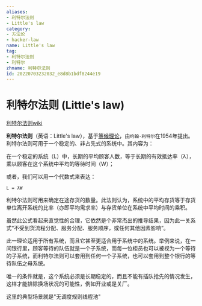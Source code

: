 ```yaml
---
aliases:
- 利特尔法则
- Little's law
category:
- 方法论
- hacker-law
name: Little's law
tag:
- 利特尔法则
- 利特尔
zhname: 利特尔法则
id: 20220703232032_e8d8b1bdf8244e19
---
```


# 利特尔法则 (Little's law)

[利特尔法则wiki](https://zh.wikipedia.org/wiki/%E5%88%A9%E7%89%B9%E7%88%BE%E6%B3%95%E5%89%87)

**利特尔法则**（英语：Little's law），基于[等候理论](https://zh.wikipedia.org/wiki/%E7%AD%89%E5%80%99%E7%90%86%E8%AB%96 "等候理论")，由`约翰·利特尔`在1954年提出。利特尔法则可用于一个稳定的、非占先式的系统中。其内容为：

在一个稳定的系统（L）中，长期的平均顾客人数，等于长期的有效抵达率（λ），乘以顾客在这个系统中平均的等待时间（W）；

或者，我们可以用一个代数式来表达：

`L = λW`

利特尔法则可用来确定在途存货的数量。此法则认为，系统中的平均存货等于存货单位离开系统的比率（亦即平均需求率）与存货单位在系统中平均时间的乘积。

虽然此公式看起来直觉性的合理，它依然是个非常杰出的推导结果，因为此一关系式“不受到货流程分配、服务分配、服务顺序，或任何其他因素影响”。

此一理论适用于所有系统，而且它甚至更适合用于系统中的系统。举例来说，在一间银行里，顾客等待的队伍就是一个子系统，而每一位柜员也可以被视为一个等待的子系统，而利特尔法则可以套用到任何一个子系统，也可以套用到整个银行的等待队伍之母系统。

唯一的条件就是，这个系统必须是长期稳定的，而且不能有插队抢先的情况发生，这样才能排除换场状况的可能性，例如开业或是关厂。

这里的典型场景就是"无调度规则线程池"

